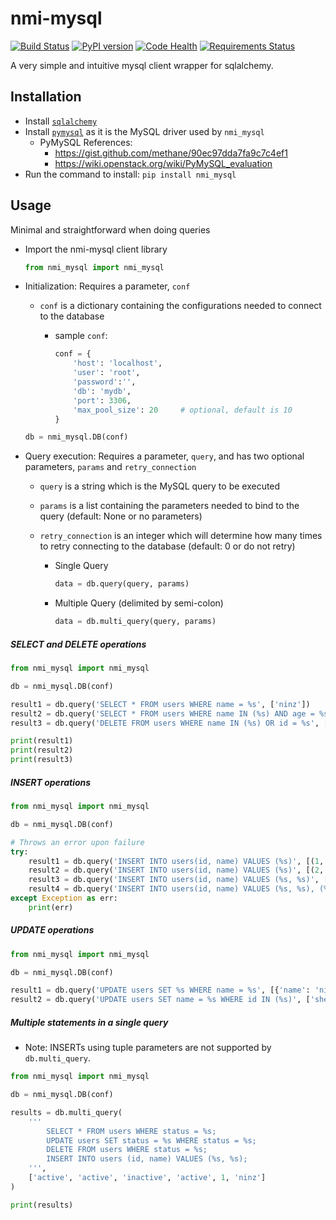 nmi-mysql
=======================
[![Build Status](https://travis-ci.org/pprmint/nmi_mysql.svg?branch=master)](https://travis-ci.org/pprmint/nmi_mysql)
[![PyPI version](https://badge.fury.io/py/nmi_mysql.svg)](https://badge.fury.io/py/nmi_mysql)
[![Code Health](https://landscape.io/github/pprmint/nmi_mysql/master/landscape.svg?style=flat)](https://landscape.io/github/pprmint/nmi_mysql/master)
[![Requirements Status](https://requires.io/github/pprmint/nmi_mysql/requirements.svg?branch=master)](https://requires.io/github/pprmint/nmi_mysql/requirements/?branch=master)


A very simple and intuitive mysql client wrapper for sqlalchemy.

## Installation

- Install [`sqlalchemy`](http://www.sqlalchemy.org/)
- Install [`pymysql`](http://www.pymysql.org/) as it is the MySQL driver used by `nmi_mysql`
  - PyMySQL References:
    - https://gist.github.com/methane/90ec97dda7fa9c7c4ef1
    - https://wiki.openstack.org/wiki/PyMySQL_evaluation
- Run the command to install: `pip install nmi_mysql`

## Usage

Minimal and straightforward when doing queries

- Import the nmi-mysql client library

  ```python
  from nmi_mysql import nmi_mysql
  ```

- Initialization: Requires a parameter, `conf`
  - `conf` is a dictionary containing the configurations needed to connect to the database
    - sample `conf`:

      ```python
      conf = {
          'host': 'localhost',
          'user': 'root',
          'password':'',
          'db': 'mydb',
          'port': 3306,
          'max_pool_size': 20     # optional, default is 10
      }
      ```

  ```python
  db = nmi_mysql.DB(conf)
  ```

- Query execution: Requires a parameter, `query`, and has two optional parameters, `params` and `retry_connection`
  - `query` is a string which is the MySQL query to be executed
  - `params` is a list containing the parameters needed to bind to the query (default: None or no parameters)
  - `retry_connection` is an integer which will determine how many times to retry connecting to the database (default: 0 or do not retry)

    - Single Query

      ```python
      data = db.query(query, params)
      ```

    - Multiple Query (delimited by semi-colon)

      ```python
      data = db.multi_query(query, params)
      ```

##### SELECT and DELETE operations

```python
from nmi_mysql import nmi_mysql

db = nmi_mysql.DB(conf)

result1 = db.query('SELECT * FROM users WHERE name = %s', ['ninz'])
result2 = db.query('SELECT * FROM users WHERE name IN (%s) AND age = %s', [['john', 'doe'], 10])
result3 = db.query('DELETE FROM users WHERE name IN (%s) OR id = %s', [['ninz', 'john'], 1])

print(result1)
print(result2)
print(result3)
```

##### INSERT operations

```python
from nmi_mysql import nmi_mysql

db = nmi_mysql.DB(conf)

# Throws an error upon failure
try:
    result1 = db.query('INSERT INTO users(id, name) VALUES (%s)', [(1, 'ninz')])
    result2 = db.query('INSERT INTO users(id, name) VALUES (%s)', [(2, 'jasper'), (3, 'jv')])
    result3 = db.query('INSERT INTO users(id, name) VALUES (%s, %s)', [4, 'sherwin'])
    result4 = db.query('INSERT INTO users(id, name) VALUES (%s, %s), (%s, %s)', [5, 'asdf', 6, 'qwerty'])
except Exception as err:
    print(err)
```

##### UPDATE operations

```python
from nmi_mysql import nmi_mysql

db = nmi_mysql.DB(conf)

result1 = db.query('UPDATE users SET %s WHERE name = %s', [{'name': 'ninz'}, 'jasper'])
result2 = db.query('UPDATE users SET name = %s WHERE id IN (%s)', ['sherwin', [1, 2]])
```

##### Multiple statements in a single query
- Note: INSERTs using tuple parameters are not supported by `db.multi_query`.

```python
from nmi_mysql import nmi_mysql

db = nmi_mysql.DB(conf)

results = db.multi_query(
    '''
        SELECT * FROM users WHERE status = %s;
        UPDATE users SET status = %s WHERE status = %s;
        DELETE FROM users WHERE status = %s;
        INSERT INTO users (id, name) VALUES (%s, %s);
    ''',
    ['active', 'active', 'inactive', 'active', 1, 'ninz']
)

print(results)
```
